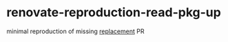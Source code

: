# renovate-reproduction-read-pkg-up
minimal reproduction of missing [replacement](https://github.com/renovatebot/renovate/pull/26101) PR
